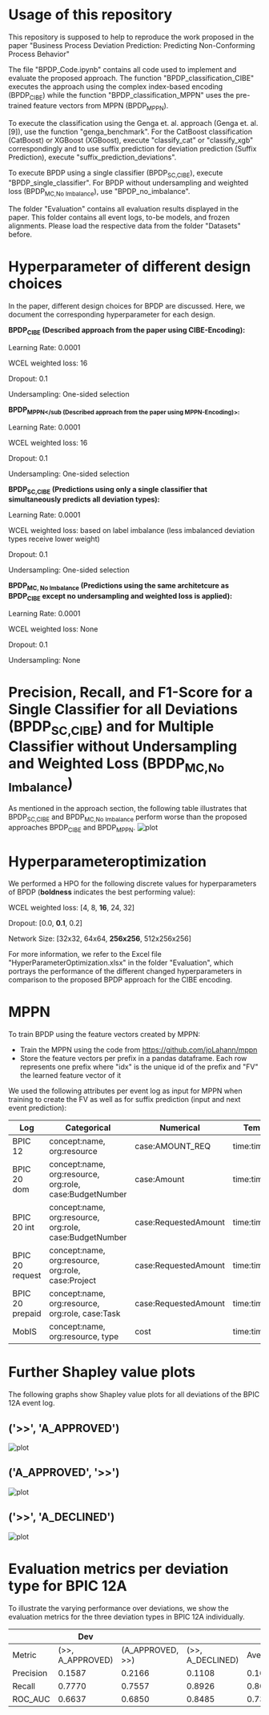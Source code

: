 # Usage of this repository
This repository is supposed to help to reproduce the work proposed in the paper "Business Process Deviation Prediction: Predicting Non-Conforming Process Behavior"

The file "BPDP_Code.ipynb" contains all code used to implement and evaluate the proposed approach. The function "BPDP_classification_CIBE" executes the approach using the complex index-based encoding (BPDP<sub>CIBE</sub>) while the function "BPDP_classification_MPPN" uses the pre-trained feature vectors from MPPN (BPDP<sub>MPPN</sub>).

To execute the classification using the Genga et. al. approach (Genga et. al. [9]), use the function "genga_benchmark". For the CatBoost classification (CatBoost) or XGBoost (XGBoost), execute "classify_cat" or "classify_xgb" correspondingly and to use suffix prediction for deviation prediction (Suffix Prediction), execute "suffix_prediction_deviations".

To execute BPDP using a single classifier (BPDP<sub>SC,CIBE</sub>), execute "BPDP_single_classifier". For BPDP without undersampling and weighted loss (BPDP<sub>MC,No Imbalance</sub>), use "BPDP_no_imbalance".

The folder "Evaluation" contains all evaluation results displayed in the paper. This folder contains all event logs, to-be models, and frozen alignments. Please load the respective data from the folder "Datasets" before. 

# Hyperparameter of different design choices
In the paper, different design choices for BPDP are discussed. Here, we document the corresponding hyperparameter for each design. 


**BPDP<sub>CIBE</sub> (Described approach from the paper using CIBE-Encoding):**

Learning Rate: 0.0001

WCEL weighted loss: 16

Dropout: 0.1

Undersampling: One-sided selection

**BPDP<sub>MPPN</sub (Described approach from the paper using MPPN-Encoding)>:**

Learning Rate: 0.0001

WCEL weighted loss: 16

Dropout: 0.1

Undersampling: One-sided selection

**BPDP<sub>SC,CIBE</sub> (Predictions using only a single classifier that simultaneously predicts all deviation types):**

Learning Rate: 0.0001

WCEL weighted loss: based on label imbalance (less imbalanced deviation types receive lower weight)

Dropout: 0.1

Undersampling: One-sided selection

**BPDP<sub>MC, No Imbalance</sub> (Predictions using the same architetcure as BPDP<sub>CIBE</sub> except no undersampling and weighted loss is applied):**

Learning Rate: 0.0001

WCEL weighted loss: None

Dropout: 0.1

Undersampling: None


# Precision, Recall, and F1-Score for a Single Classifier for all Deviations (BPDP<sub>SC,CIBE</sub>) and for Multiple Classifier without Undersampling and Weighted Loss (BPDP<sub>MC,No Imbalance</sub>)
As mentioned in the approach section, the following table illustrates that BPDP<sub>SC,CIBE</sub> and BPDP<sub>MC,No Imbalance</sub> perform worse than the proposed approaches BPDP<sub>CIBE</sub> and BPDP<sub>MPPN</sub>.
![plot](./Evaluation/figures/sc_noimb_bpdp.png)


# Hyperparameteroptimization
We performed a HPO for the following discrete values for hyperparameters of BPDP (**boldness** indicates the best performing value):

WCEL weighted loss: [4, 8, **16**, 24, 32]

Dropout: [0.0, **0.1**, 0.2]

Network Size: [32x32, 64x64, **256x256**, 512x256x256]

For more information, we refer to the Excel file "HyperParameterOptimization.xlsx" in the folder "Evaluation", which portrays the performance of the different changed hyperparameters in comparison to the proposed BPDP approach for the CIBE encoding.

# MPPN

To train BPDP using the feature vectors created by MPPN:
- Train the MPPN using the code from https://github.com/joLahann/mppn
- Store the feature vectors per prefix in a pandas dataframe. Each row represents one prefix where "idx" is the unique id of the prefix and "FV" the learned feature vector of it

We used the following attributes per event log as input for MPPN when training to create the FV as well as for suffix prediction (input and next event prediction):

| Log             | Categorical                                             | Numerical            | Temporal       |
|-----------------|---------------------------------------------------------|----------------------|----------------|
| BPIC 12         | concept:name, org:resource                              | case:AMOUNT_REQ      | time:timestamp |
| BPIC 20 dom     | concept:name, org:resource, org:role, case:BudgetNumber | case:Amount          | time:timestamp |
| BPIC 20 int     | concept:name, org:resource, org:role, case:BudgetNumber | case:RequestedAmount | time:timestamp |
| BPIC 20 request | concept:name, org:resource, org:role, case:Project      | case:RequestedAmount | time:timestamp |
| BPIC 20 prepaid | concept:name, org:resource, org:role, case:Task         | case:RequestedAmount | time:timestamp |
| MobIS           | concept:name, org:resource, type                        | cost                 | time:timestamp |


# Further Shapley value plots
The following graphs show Shapley value plots for all deviations of the BPIC 12A event log. 

## ('>>', 'A_APPROVED')
![plot](./Evaluation/Shapley_Values/ShapValues_12A_Model_A_APPROVED.png)

## ('A_APPROVED', '>>')
![plot](./Evaluation/Shapley_Values/ShapValues_12A_Log_A_APPROVED.png)

## ('>>', 'A_DECLINED')
![plot](./Evaluation/Shapley_Values/ShapValues_12A_Model_A_DECLINED.png)

# Evaluation metrics per deviation type for BPIC 12A

To illustrate the varying performance over deviations, we show the evaluation metrics for the three deviation types in BPIC 12A individually.

|           | Dev                                                           |||| No Dev                                                        ||||
|-----------|------------------|------------------|------------------|---------|------------------|------------------|------------------|---------|
|Metric     | (>>, A_APPROVED) | (A_APPROVED, >>) | (>>, A_DECLINED) | Average | (>>, A_APPROVED) | (A_APPROVED, >>) | (>>, A_DECLINED) | Average |
| Precision | 0.1587           | 0.2166           | 0.1108           | 0.1620  | 0.9576           | 0.9468           | 0.9964           | 0.9669  |
| Recall    | 0.7770           | 0.7557           | 0.8926           | 0.8084  | 0.5503           | 0.6143           | 0.8043           | 0.6563  |
| ROC_AUC   | 0.6637           | 0.6850           | 0.8485           | 0.7324  | 0.6637           | 0.6850           | 0.8485           | 0.7324  |
 

